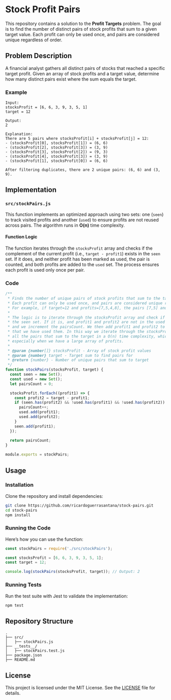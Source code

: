 # Stock Profit Pairs

This repository contains a solution to the **Profit Targets** problem. The goal is to find the number of distinct pairs of stock profits that sum to a given target value. Each profit can only be used once, and pairs are considered unique regardless of order.

## Problem Description

A financial analyst gathers all distinct pairs of stocks that reached a specific target profit. Given an array of stock profits and a target value, determine how many distinct pairs exist where the sum equals the target.

### Example

```plaintext
Input:
stocksProfit = [6, 6, 3, 9, 3, 5, 1]
target = 12

Output:
2

Explanation:
There are 5 pairs where stocksProfit[i] + stocksProfit[j] = 12:
- (stocksProfit[0], stocksProfit[1]) = (6, 6)
- (stocksProfit[2], stocksProfit[3]) = (3, 9)
- (stocksProfit[3], stocksProfit[2]) = (9, 3)
- (stocksProfit[4], stocksProfit[3]) = (3, 9)
- (stocksProfit[1], stocksProfit[0]) = (6, 6)

After filtering duplicates, there are 2 unique pairs: (6, 6) and (3, 9).
```

## Implementation

### `src/stockPairs.js`

This function implements an optimized approach using two sets: one (`seen`) to track visited profits and another (`used`) to ensure profits are not reused across pairs. The algorithm runs in **O(n)** time complexity.

#### Function Logic

The function iterates through the `stocksProfit` array and checks if the complement of the current profit (i.e., `target - profit1`) exists in the `seen` set. If it does, and neither profit has been marked as used, the pair is counted, and both profits are added to the `used` set. The process ensures each profit is used only once per pair.

### Code

```javascript
/**
 * Finds the number of unique pairs of stock profits that sum to the target value.
 * Each profit can only be used once, and pairs are considered unique regardless of order.
 * For example, if target=12 and profits=[7,5,4,8], the pairs [7,5] and [8,4] would count as 2 pairs.
 * 
 * The logic is to iterate through the stocksProfit array and check if profit2 is in
 * the seen set. If it is, and profit1 and profit2 are not in the used set, we have found a pair
 * and we increment the pairsCount. We then add profit1 and profit2 to the used set to indicate
 * that we have used them. In this way we iterate through the stocksProfit array only once finding
 * all the pairs that sum to the target in a O(n) time complexity, which is an important optimization
 * especially when we have a large array of profits.
 * 
 * @param {number[]} stocksProfit - Array of stock profit values
 * @param {number} target - Target sum to find pairs for
 * @return {number} - Number of unique pairs that sum to target
 */
function stockPairs(stocksProfit, target) {
  const seen = new Set();
  const used = new Set();
  let pairsCount = 0;

  stocksProfit.forEach((profit1) => {
    const profit2 = target - profit1;
    if (seen.has(profit2) && !used.has(profit1) && !used.has(profit2)) {
      pairsCount++;
      used.add(profit1);
      used.add(profit2);
    }
    seen.add(profit1);
  });
  
  return pairsCount;
}

module.exports = stockPairs;
```

## Usage

### Installation

Clone the repository and install dependencies:

```bash
git clone https://github.com/ricardoguerrasantana/stock-pairs.git
cd stock-pairs
npm install
```

### Running the Code

Here’s how you can use the function:

```javascript
const stockPairs = require('./src/stockPairs');

const stocksProfit = [6, 6, 3, 9, 3, 5, 1];
const target = 12;

console.log(stockPairs(stocksProfit, target)); // Output: 2
```

### Running Tests

Run the test suite with Jest to validate the implementation:

```bash
npm test
```

## Repository Structure

```plaintext
.
├── src/
│   ├── stockPairs.js
├── __tests__/
│   ├── stockPairs.test.js
├── package.json
├── README.md
```

## License

This project is licensed under the MIT License. See the [LICENSE](./LICENSE) file for details.
